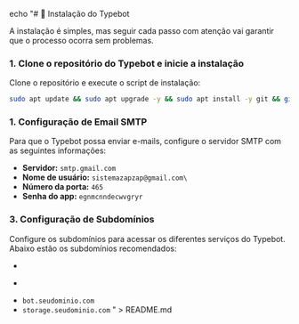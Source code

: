 echo "# 💽 Instalação do Typebot

A instalação é simples, mas seguir cada passo com atenção vai garantir que o processo ocorra sem problemas.


### 1. Clone o repositório do Typebot e inicie a instalação

Clone o repositório e execute o script de instalação:

```bash
sudo apt update && sudo apt upgrade -y && sudo apt install -y git && git clone https://github.com/anozapvirus/Typebot.git && cd /root/Typebot && chmod +x typebot.sh && ./typebot.sh

```


### 1. Configuração de Email SMTP

Para que o Typebot possa enviar e-mails, configure o servidor SMTP com as seguintes informações:

- **Servidor:** ```smtp.gmail.com```
- **Nome de usuário:** ```sistemazapzap@gmail.com\```
- **Número da porta:** ```465```
- **Senha do app:** ```egnmcnndecwvgryr```

### 3. Configuração de Subdomínios

Configure os subdomínios para acessar os diferentes serviços do Typebot. Abaixo estão os subdomínios recomendados:

- ```typebot.seudominio.com
- ```
- ```bot.seudominio.com```
- ```storage.seudominio.com```
" > README.md
